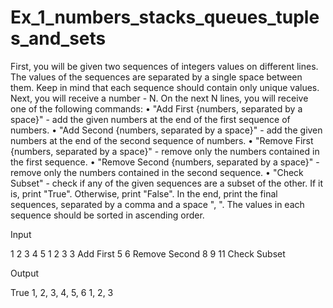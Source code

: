 # Ex_1_numbers_stacks_queues_tuples_and_sets
First, you will be given two sequences of integers values on different lines. The values of the sequences are separated by a single space between them.
Keep in mind that each sequence should contain only unique values.
Next, you will receive a number - N. On the next N lines, you will receive one of the following commands:
•	"Add First {numbers, separated by a space}" - add the given numbers at the end of the first sequence of numbers.
•	"Add Second {numbers, separated by a space}" - add the given numbers at the end of the second sequence of numbers.
•	"Remove First {numbers, separated by a space}" - remove only the numbers contained in the first sequence.
•	"Remove Second {numbers, separated by a space}" - remove only the numbers contained in the second sequence.
•	"Check Subset" - check if any of the given sequences are a subset of the other. If it is, print "True". Otherwise, print "False".
In the end, print the final sequences, separated by a comma and a space ", ". The values in each sequence should be sorted in ascending order.

Input

1 2 3 4 5
1 2 3
3
Add First 5 6
Remove Second 8 9 11
Check Subset


Output

True
1, 2, 3, 4, 5, 6
1, 2, 3

